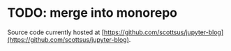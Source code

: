 # TODO: merge into monorepo

Source code currently hosted at [https://github.com/scottsus/jupyter-blog](https://github.com/scottsus/jupyter-blog).
